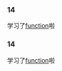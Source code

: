### 14
学习了<a href="../../Learning/javascript/函数.html">function</a>啦
### 14
学习了<a href="../../Learning/javascript/函数.html">function</a>啦